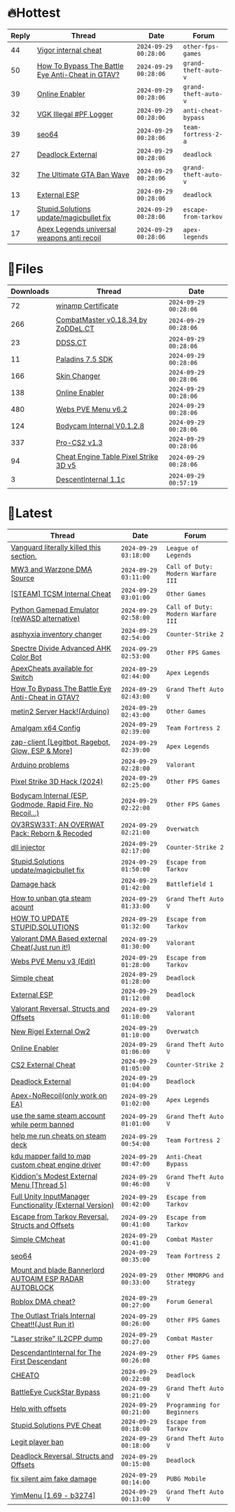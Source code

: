 # 🔥Hottest
|Reply|Thread|Date|Forum|
|-----|------|----|-----|
|44|[Vigor internal cheat](https://%75%6E%6B%6E%6F%77%6E%63%68%65%61%74%73.%6D%65/%66%6F%72%75%6D/other-fps-games/662490-vigor-internal-cheat.html)|`2024-09-29 00:28:06`|`other-fps-games`|
|50|[How To Bypass The Battle Eye Anti&#45;Cheat in GTAV?](https://%75%6E%6B%6E%6F%77%6E%63%68%65%61%74%73.%6D%65/%66%6F%72%75%6D/grand-theft-auto-v/662823-bypass-battle-eye-anti-cheat-gtav.html)|`2024-09-29 00:28:06`|`grand-theft-auto-v`|
|39|[Online Enabler](https://%75%6E%6B%6E%6F%77%6E%63%68%65%61%74%73.%6D%65/%66%6F%72%75%6D/grand-theft-auto-v/663128-online-enabler.html)|`2024-09-29 00:28:06`|`grand-theft-auto-v`|
|32|[VGK Illegal &#35;PF Logger](https://%75%6E%6B%6E%6F%77%6E%63%68%65%61%74%73.%6D%65/%66%6F%72%75%6D/anti-cheat-bypass/662460-vgk-illegal-pf-logger.html)|`2024-09-29 00:28:06`|`anti-cheat-bypass`|
|39|[seo64](https://%75%6E%6B%6E%6F%77%6E%63%68%65%61%74%73.%6D%65/%66%6F%72%75%6D/team-fortress-2-a/662767-seo64.html)|`2024-09-29 00:28:06`|`team-fortress-2-a`|
|27|[Deadlock External](https://%75%6E%6B%6E%6F%77%6E%63%68%65%61%74%73.%6D%65/%66%6F%72%75%6D/deadlock/663070-deadlock-external.html)|`2024-09-29 00:28:06`|`deadlock`|
|32|[The Ultimate GTA Ban Wave](https://%75%6E%6B%6E%6F%77%6E%63%68%65%61%74%73.%6D%65/%66%6F%72%75%6D/grand-theft-auto-v/663356-ultimate-gta-ban-wave.html)|`2024-09-29 00:28:06`|`grand-theft-auto-v`|
|13|[External ESP](https://%75%6E%6B%6E%6F%77%6E%63%68%65%61%74%73.%6D%65/%66%6F%72%75%6D/deadlock/662363-external-esp.html)|`2024-09-29 00:28:06`|`deadlock`|
|17|[Stupid&#46;Solutions update/magicbullet fix](https://%75%6E%6B%6E%6F%77%6E%63%68%65%61%74%73.%6D%65/%66%6F%72%75%6D/escape-from-tarkov/663527-stupid-solutions-update-magicbullet-fix.html)|`2024-09-29 00:28:06`|`escape-from-tarkov`|
|17|[Apex Legends universal weapons anti recoil](https://%75%6E%6B%6E%6F%77%6E%63%68%65%61%74%73.%6D%65/%66%6F%72%75%6D/apex-legends/662808-apex-legends-universal-weapons-anti-recoil.html)|`2024-09-29 00:28:06`|`apex-legends`|
# 📄Files
|Downloads|Thread|Date|
|---------|------|----|
|72|[winamp Certificate](https://%75%6E%6B%6E%6F%77%6E%63%68%65%61%74%73.%6D%65/%66%6F%72%75%6D/downloads.php?do=file&id=47037)|`2024-09-29 00:28:06`|
|266|[CombatMaster v0&#46;18&#46;34 by ZoDDeL&#46;CT](https://%75%6E%6B%6E%6F%77%6E%63%68%65%61%74%73.%6D%65/%66%6F%72%75%6D/downloads.php?do=file&id=47035)|`2024-09-29 00:28:06`|
|23|[DDSS&#46;CT](https://%75%6E%6B%6E%6F%77%6E%63%68%65%61%74%73.%6D%65/%66%6F%72%75%6D/downloads.php?do=file&id=47029)|`2024-09-29 00:28:06`|
|11|[Paladins 7&#46;5 SDK](https://%75%6E%6B%6E%6F%77%6E%63%68%65%61%74%73.%6D%65/%66%6F%72%75%6D/downloads.php?do=file&id=47028)|`2024-09-29 00:28:06`|
|166|[Skin Changer](https://%75%6E%6B%6E%6F%77%6E%63%68%65%61%74%73.%6D%65/%66%6F%72%75%6D/downloads.php?do=file&id=47024)|`2024-09-29 00:28:06`|
|138|[Online Enabler](https://%75%6E%6B%6E%6F%77%6E%63%68%65%61%74%73.%6D%65/%66%6F%72%75%6D/downloads.php?do=file&id=47011)|`2024-09-29 00:28:06`|
|480|[Webs PVE Menu v6&#46;2](https://%75%6E%6B%6E%6F%77%6E%63%68%65%61%74%73.%6D%65/%66%6F%72%75%6D/downloads.php?do=file&id=47009)|`2024-09-29 00:28:06`|
|124|[Bodycam Internal V0&#46;1&#46;2&#46;8](https://%75%6E%6B%6E%6F%77%6E%63%68%65%61%74%73.%6D%65/%66%6F%72%75%6D/downloads.php?do=file&id=47002)|`2024-09-29 00:28:06`|
|337|[Pro&#45;CS2 v1&#46;3](https://%75%6E%6B%6E%6F%77%6E%63%68%65%61%74%73.%6D%65/%66%6F%72%75%6D/downloads.php?do=file&id=46994)|`2024-09-29 00:28:06`|
|94|[Cheat Engine Table Pixel Strike 3D v5](https://%75%6E%6B%6E%6F%77%6E%63%68%65%61%74%73.%6D%65/%66%6F%72%75%6D/downloads.php?do=file&id=46993)|`2024-09-29 00:28:06`|
|3|[DescentInternal 1&#46;1c](https://%75%6E%6B%6E%6F%77%6E%63%68%65%61%74%73.%6D%65/%66%6F%72%75%6D/downloads.php?do=file&id=47033)|`2024-09-29 00:57:19`|
# 💬Latest
|Thread|Date|Forum|
|------|----|-----|
|[Vanguard literally killed this section&#46;](https://%75%6E%6B%6E%6F%77%6E%63%68%65%61%74%73.%6D%65/%66%6F%72%75%6D/league-of-legends/663631-vanguard-literally-killed-section.html)|`2024-09-29 03:18:00`|`League of Legends`|
|[MW3 and Warzone DMA Source](https://%75%6E%6B%6E%6F%77%6E%63%68%65%61%74%73.%6D%65/%66%6F%72%75%6D/call-of-duty-modern-warfare-iii/663777-mw3-warzone-dma-source.html)|`2024-09-29 03:11:00`|`Call of Duty: Modern Warfare III`|
|[&#91;STEAM&#93; TCSM Internal Cheat](https://%75%6E%6B%6E%6F%77%6E%63%68%65%61%74%73.%6D%65/%66%6F%72%75%6D/other-games/649480-steam-tcsm-internal-cheat.html)|`2024-09-29 03:01:00`|`Other Games`|
|[Python Gamepad Emulator &#40;reWASD alternative&#41;](https://%75%6E%6B%6E%6F%77%6E%63%68%65%61%74%73.%6D%65/%66%6F%72%75%6D/call-of-duty-modern-warfare-iii/624340-python-gamepad-emulator-rewasd-alternative.html)|`2024-09-29 02:58:00`|`Call of Duty: Modern Warfare III`|
|[asphyxia inventory changer](https://%75%6E%6B%6E%6F%77%6E%63%68%65%61%74%73.%6D%65/%66%6F%72%75%6D/counter-strike-2-a/663775-asphyxia-inventory-changer.html)|`2024-09-29 02:54:00`|`Counter-Strike 2`|
|[Spectre Divide Advanced AHK Color Bot](https://%75%6E%6B%6E%6F%77%6E%63%68%65%61%74%73.%6D%65/%66%6F%72%75%6D/other-fps-games/662811-spectre-divide-advanced-ahk-color-bot.html)|`2024-09-29 02:53:00`|`Other FPS Games`|
|[ApexCheats available for Switch](https://%75%6E%6B%6E%6F%77%6E%63%68%65%61%74%73.%6D%65/%66%6F%72%75%6D/apex-legends/663556-apexcheats-available-switch.html)|`2024-09-29 02:44:00`|`Apex Legends`|
|[How To Bypass The Battle Eye Anti&#45;Cheat in GTAV?](https://%75%6E%6B%6E%6F%77%6E%63%68%65%61%74%73.%6D%65/%66%6F%72%75%6D/grand-theft-auto-v/662823-bypass-battle-eye-anti-cheat-gtav.html)|`2024-09-29 02:43:00`|`Grand Theft Auto V`|
|[metin2 Server Hack&#33;&#40;Arduino&#41;](https://%75%6E%6B%6E%6F%77%6E%63%68%65%61%74%73.%6D%65/%66%6F%72%75%6D/other-games/663774-metin2-server-hack-arduino.html)|`2024-09-29 02:43:00`|`Other Games`|
|[Amalgam x64 Config](https://%75%6E%6B%6E%6F%77%6E%63%68%65%61%74%73.%6D%65/%66%6F%72%75%6D/team-fortress-2-a/663758-amalgam-x64-config.html)|`2024-09-29 02:39:00`|`Team Fortress 2`|
|[zap&#45;client &#91;Legitbot, Ragebot, Glow, ESP & More&#93;](https://%75%6E%6B%6E%6F%77%6E%63%68%65%61%74%73.%6D%65/%66%6F%72%75%6D/apex-legends/628823-zap-client-legitbot-ragebot-glow-esp.html)|`2024-09-29 02:39:00`|`Apex Legends`|
|[Arduino problems](https://%75%6E%6B%6E%6F%77%6E%63%68%65%61%74%73.%6D%65/%66%6F%72%75%6D/valorant/662242-arduino.html)|`2024-09-29 02:28:00`|`Valorant`|
|[Pixel Strike 3D Hack &#40;2024&#41;](https://%75%6E%6B%6E%6F%77%6E%63%68%65%61%74%73.%6D%65/%66%6F%72%75%6D/other-fps-games/662658-pixel-strike-3d-hack-2024-a.html)|`2024-09-29 02:25:00`|`Other FPS Games`|
|[Bodycam Internal &#40;ESP, Godmode, Rapid Fire, No Recoil&#46;&#46;&#46;&#41;](https://%75%6E%6B%6E%6F%77%6E%63%68%65%61%74%73.%6D%65/%66%6F%72%75%6D/other-fps-games/661430-bodycam-internal-esp-godmode-rapid-fire-recoil.html)|`2024-09-29 02:22:00`|`Other FPS Games`|
|[OV3RSW33T: AN OVERWAT Pack: Reborn & Recoded](https://%75%6E%6B%6E%6F%77%6E%63%68%65%61%74%73.%6D%65/%66%6F%72%75%6D/overwatch/603412-ov3rsw33t-overwat-pack-reborn-recoded.html)|`2024-09-29 02:21:00`|`Overwatch`|
|[dll injector](https://%75%6E%6B%6E%6F%77%6E%63%68%65%61%74%73.%6D%65/%66%6F%72%75%6D/counter-strike-2-a/663771-dll-injector.html)|`2024-09-29 02:17:00`|`Counter-Strike 2`|
|[Stupid&#46;Solutions update/magicbullet fix](https://%75%6E%6B%6E%6F%77%6E%63%68%65%61%74%73.%6D%65/%66%6F%72%75%6D/escape-from-tarkov/663527-stupid-solutions-update-magicbullet-fix.html)|`2024-09-29 01:50:00`|`Escape from Tarkov`|
|[Damage hack](https://%75%6E%6B%6E%6F%77%6E%63%68%65%61%74%73.%6D%65/%66%6F%72%75%6D/battlefield-1-a/596442-damage-hack.html)|`2024-09-29 01:42:00`|`Battlefield 1`|
|[How to unban gta steam acount](https://%75%6E%6B%6E%6F%77%6E%63%68%65%61%74%73.%6D%65/%66%6F%72%75%6D/grand-theft-auto-v/593701-unban-gta-steam-acount.html)|`2024-09-29 01:33:00`|`Grand Theft Auto V`|
|[HOW TO UPDATE STUPID&#46;SOLUTIONS](https://%75%6E%6B%6E%6F%77%6E%63%68%65%61%74%73.%6D%65/%66%6F%72%75%6D/escape-from-tarkov/663670-update-stupid-solutions.html)|`2024-09-29 01:32:00`|`Escape from Tarkov`|
|[Valorant DMA Based external Cheat&#40;Just run it&#33;&#41;](https://%75%6E%6B%6E%6F%77%6E%63%68%65%61%74%73.%6D%65/%66%6F%72%75%6D/valorant/645290-valorant-dma-based-external-cheat-run.html)|`2024-09-29 01:30:00`|`Valorant`|
|[Webs PVE Menu v3 &#40;Edit&#41;](https://%75%6E%6B%6E%6F%77%6E%63%68%65%61%74%73.%6D%65/%66%6F%72%75%6D/escape-from-tarkov/651661-webs-pve-menu-v3-edit.html)|`2024-09-29 01:28:00`|`Escape from Tarkov`|
|[Simple cheat](https://%75%6E%6B%6E%6F%77%6E%63%68%65%61%74%73.%6D%65/%66%6F%72%75%6D/deadlock/661473-simple-cheat.html)|`2024-09-29 01:28:00`|`Deadlock`|
|[External ESP](https://%75%6E%6B%6E%6F%77%6E%63%68%65%61%74%73.%6D%65/%66%6F%72%75%6D/deadlock/662363-external-esp.html)|`2024-09-29 01:12:00`|`Deadlock`|
|[Valorant Reversal, Structs and Offsets](https://%75%6E%6B%6E%6F%77%6E%63%68%65%61%74%73.%6D%65/%66%6F%72%75%6D/valorant/385792-valorant-reversal-structs-offsets.html)|`2024-09-29 01:10:00`|`Valorant`|
|[New Rigel External Ow2](https://%75%6E%6B%6E%6F%77%6E%63%68%65%61%74%73.%6D%65/%66%6F%72%75%6D/overwatch/658144-rigel-external-ow2.html)|`2024-09-29 01:10:00`|`Overwatch`|
|[Online Enabler](https://%75%6E%6B%6E%6F%77%6E%63%68%65%61%74%73.%6D%65/%66%6F%72%75%6D/grand-theft-auto-v/663128-online-enabler.html)|`2024-09-29 01:06:00`|`Grand Theft Auto V`|
|[CS2 External Cheat](https://%75%6E%6B%6E%6F%77%6E%63%68%65%61%74%73.%6D%65/%66%6F%72%75%6D/counter-strike-2-a/660877-cs2-external-cheat.html)|`2024-09-29 01:05:00`|`Counter-Strike 2`|
|[Deadlock External](https://%75%6E%6B%6E%6F%77%6E%63%68%65%61%74%73.%6D%65/%66%6F%72%75%6D/deadlock/663070-deadlock-external.html)|`2024-09-29 01:04:00`|`Deadlock`|
|[Apex&#45;NoRecoil&#40;only work on EA&#41;](https://%75%6E%6B%6E%6F%77%6E%63%68%65%61%74%73.%6D%65/%66%6F%72%75%6D/apex-legends/661151-apex-norecoil-ea.html)|`2024-09-29 01:02:00`|`Apex Legends`|
|[use the same steam account while perm banned](https://%75%6E%6B%6E%6F%77%6E%63%68%65%61%74%73.%6D%65/%66%6F%72%75%6D/grand-theft-auto-v/471552-steam-account-perm-banned.html)|`2024-09-29 01:01:00`|`Grand Theft Auto V`|
|[help me run cheats on steam deck](https://%75%6E%6B%6E%6F%77%6E%63%68%65%61%74%73.%6D%65/%66%6F%72%75%6D/team-fortress-2-a/663408-help-run-cheats-steam-deck.html)|`2024-09-29 00:54:00`|`Team Fortress 2`|
|[kdu mapper faild to map custom cheat engine driver](https://%75%6E%6B%6E%6F%77%6E%63%68%65%61%74%73.%6D%65/%66%6F%72%75%6D/anti-cheat-bypass/663739-kdu-mapper-faild-map-custom-cheat-engine-driver.html)|`2024-09-29 00:47:00`|`Anti-Cheat Bypass`|
|[Kiddion's Modest External Menu &#91;Thread 5&#93;](https://%75%6E%6B%6E%6F%77%6E%63%68%65%61%74%73.%6D%65/%66%6F%72%75%6D/grand-theft-auto-v/576854-kiddions-modest-external-menu-thread-5-a.html)|`2024-09-29 00:46:00`|`Grand Theft Auto V`|
|[Full Unity InputManager Functionality &#40;External Version&#41;](https://%75%6E%6B%6E%6F%77%6E%63%68%65%61%74%73.%6D%65/%66%6F%72%75%6D/escape-from-tarkov/663749-unity-inputmanager-functionality-external-version.html)|`2024-09-29 00:42:00`|`Escape from Tarkov`|
|[Escape from Tarkov Reversal, Structs and Offsets](https://%75%6E%6B%6E%6F%77%6E%63%68%65%61%74%73.%6D%65/%66%6F%72%75%6D/escape-from-tarkov/226519-escape-tarkov-reversal-structs-offsets.html)|`2024-09-29 00:41:00`|`Escape from Tarkov`|
|[Simple CMcheat](https://%75%6E%6B%6E%6F%77%6E%63%68%65%61%74%73.%6D%65/%66%6F%72%75%6D/combat-master/663748-simple-cmcheat.html)|`2024-09-29 00:41:00`|`Combat Master`|
|[seo64](https://%75%6E%6B%6E%6F%77%6E%63%68%65%61%74%73.%6D%65/%66%6F%72%75%6D/team-fortress-2-a/662767-seo64.html)|`2024-09-29 00:35:00`|`Team Fortress 2`|
|[Mount and blade Bannerlord AUTOAIM ESP RADAR AUTOBLOCK](https://%75%6E%6B%6E%6F%77%6E%63%68%65%61%74%73.%6D%65/%66%6F%72%75%6D/other-mmorpg-and-strategy/658553-mount-blade-bannerlord-autoaim-esp-radar-autoblock.html)|`2024-09-29 00:33:00`|`Other MMORPG and Strategy`|
|[Roblox DMA cheat?](https://%75%6E%6B%6E%6F%77%6E%63%68%65%61%74%73.%6D%65/%66%6F%72%75%6D/forum-general/653168-roblox-dma-cheat.html)|`2024-09-29 00:27:00`|`Forum General`|
|[The Outlast Trials Internal Cheat&#33;&#33;&#40;Just Run it&#41;](https://%75%6E%6B%6E%6F%77%6E%63%68%65%61%74%73.%6D%65/%66%6F%72%75%6D/other-fps-games/640965-outlast-trials-internal-cheat-run.html)|`2024-09-29 00:26:00`|`Other FPS Games`|
|["Laser strike" IL2CPP dump](https://%75%6E%6B%6E%6F%77%6E%63%68%65%61%74%73.%6D%65/%66%6F%72%75%6D/combat-master/663730-laser-strike-il2cpp-dump.html)|`2024-09-29 00:27:00`|`Combat Master`|
|[DescendantInternal for The First Descendant](https://%75%6E%6B%6E%6F%77%6E%63%68%65%61%74%73.%6D%65/%66%6F%72%75%6D/other-fps-games/658547-descendantinternal-descendant.html)|`2024-09-29 00:26:00`|`Other FPS Games`|
|[CHEATO](https://%75%6E%6B%6E%6F%77%6E%63%68%65%61%74%73.%6D%65/%66%6F%72%75%6D/deadlock/662312-cheato.html)|`2024-09-29 00:22:00`|`Deadlock`|
|[BattleEye CuckStar Bypass](https://%75%6E%6B%6E%6F%77%6E%63%68%65%61%74%73.%6D%65/%66%6F%72%75%6D/grand-theft-auto-v/661848-battleeye-cuckstar-bypass.html)|`2024-09-29 00:21:00`|`Grand Theft Auto V`|
|[Help with offsets](https://%75%6E%6B%6E%6F%77%6E%63%68%65%61%74%73.%6D%65/%66%6F%72%75%6D/programming-for-beginners/663744-help-offsets.html)|`2024-09-29 00:21:00`|`Programming for Beginners`|
|[Stupid&#46;Solutions PVE Cheat](https://%75%6E%6B%6E%6F%77%6E%63%68%65%61%74%73.%6D%65/%66%6F%72%75%6D/escape-from-tarkov/656746-stupid-solutions-pve-cheat.html)|`2024-09-29 00:18:00`|`Escape from Tarkov`|
|[Legit player ban](https://%75%6E%6B%6E%6F%77%6E%63%68%65%61%74%73.%6D%65/%66%6F%72%75%6D/grand-theft-auto-v/663701-legit-player-ban.html)|`2024-09-29 00:18:00`|`Grand Theft Auto V`|
|[Deadlock Reversal, Structs and Offsets](https://%75%6E%6B%6E%6F%77%6E%63%68%65%61%74%73.%6D%65/%66%6F%72%75%6D/deadlock/639185-deadlock-reversal-structs-offsets.html)|`2024-09-29 00:15:00`|`Deadlock`|
|[fix silent aim fake damage](https://%75%6E%6B%6E%6F%77%6E%63%68%65%61%74%73.%6D%65/%66%6F%72%75%6D/pubg-mobile/663743-fix-silent-aim-fake-damage.html)|`2024-09-29 00:14:00`|`PUBG Mobile`|
|[YimMenu &#91;1&#46;69 &#45; b3274&#93;](https://%75%6E%6B%6E%6F%77%6E%63%68%65%61%74%73.%6D%65/%66%6F%72%75%6D/grand-theft-auto-v/476972-yimmenu-1-69-b3274.html)|`2024-09-29 00:13:00`|`Grand Theft Auto V`|

